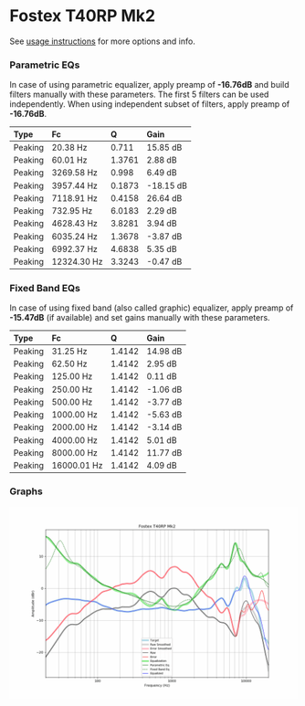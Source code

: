 # Fostex T40RP Mk2
See [usage instructions](https://github.com/jaakkopasanen/AutoEq#usage) for more options and info.

### Parametric EQs
In case of using parametric equalizer, apply preamp of **-16.76dB** and build filters manually
with these parameters. The first 5 filters can be used independently.
When using independent subset of filters, apply preamp of **-16.76dB**.

| Type    | Fc          |      Q | Gain      |
|:--------|:------------|:-------|:----------|
| Peaking | 20.38 Hz    | 0.711  | 15.85 dB  |
| Peaking | 60.01 Hz    | 1.3761 | 2.88 dB   |
| Peaking | 3269.58 Hz  | 0.998  | 6.49 dB   |
| Peaking | 3957.44 Hz  | 0.1873 | -18.15 dB |
| Peaking | 7118.91 Hz  | 0.4158 | 26.64 dB  |
| Peaking | 732.95 Hz   | 6.0183 | 2.29 dB   |
| Peaking | 4628.43 Hz  | 3.8281 | 3.94 dB   |
| Peaking | 6035.24 Hz  | 1.3678 | -3.87 dB  |
| Peaking | 6992.37 Hz  | 4.6838 | 5.35 dB   |
| Peaking | 12324.30 Hz | 3.3243 | -0.47 dB  |

### Fixed Band EQs
In case of using fixed band (also called graphic) equalizer, apply preamp of **-15.47dB**
(if available) and set gains manually with these parameters.

| Type    | Fc          |      Q | Gain     |
|:--------|:------------|:-------|:---------|
| Peaking | 31.25 Hz    | 1.4142 | 14.98 dB |
| Peaking | 62.50 Hz    | 1.4142 | 2.95 dB  |
| Peaking | 125.00 Hz   | 1.4142 | 0.11 dB  |
| Peaking | 250.00 Hz   | 1.4142 | -1.06 dB |
| Peaking | 500.00 Hz   | 1.4142 | -3.77 dB |
| Peaking | 1000.00 Hz  | 1.4142 | -5.63 dB |
| Peaking | 2000.00 Hz  | 1.4142 | -3.14 dB |
| Peaking | 4000.00 Hz  | 1.4142 | 5.01 dB  |
| Peaking | 8000.00 Hz  | 1.4142 | 11.77 dB |
| Peaking | 16000.01 Hz | 1.4142 | 4.09 dB  |

### Graphs
![](./Fostex%20T40RP%20Mk2.png)